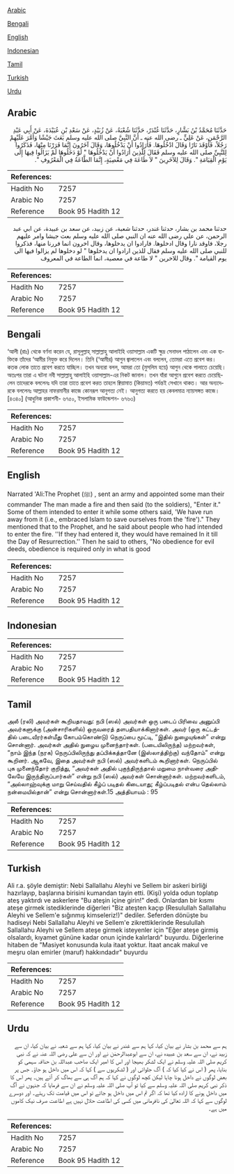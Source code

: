 [Arabic](#arabic)

[Bengali](#bengali)

[English](#english)

[Indonesian](#indonesian)

[Tamil](#tamil)

[Turkish](#turkish)

[Urdu](#urdu)

## Arabic


<div dir="rtl" lang="ar" style={{fontSize:'larger',backgroundColor:'#f8f9fa',padding:20}}>
حَدَّثَنَا مُحَمَّدُ بْنُ بَشَّارٍ، حَدَّثَنَا غُنْدَرٌ، حَدَّثَنَا شُعْبَةُ، عَنْ زُبَيْدٍ، عَنْ سَعْدِ بْنِ عُبَيْدَةَ، عَنْ أَبِي عَبْدِ الرَّحْمَنِ، عَنْ عَلِيٍّ ـ رضى الله عنه ـ أَنَّ النَّبِيَّ صلى الله عليه وسلم بَعَثَ جَيْشًا وَأَمَّرَ عَلَيْهِمْ رَجُلاً، فَأَوْقَدَ نَارًا وَقَالَ ادْخُلُوهَا‏.‏ فَأَرَادُوا أَنْ يَدْخُلُوهَا، وَقَالَ آخَرُونَ إِنَّمَا فَرَرْنَا مِنْهَا، فَذَكَرُوا لِلنَّبِيِّ صلى الله عليه وسلم فَقَالَ لِلَّذِينَ أَرَادُوا أَنْ يَدْخُلُوهَا ‏"‏ لَوْ دَخَلُوهَا لَمْ يَزَالُوا فِيهَا إِلَى يَوْمِ الْقِيَامَةِ ‏"‏‏.‏ وَقَالَ لِلآخَرِينَ ‏"‏ لاَ طَاعَةَ فِي مَعْصِيَةٍ، إِنَّمَا الطَّاعَةُ فِي الْمَعْرُوفِ ‏"‏‏.‏
</div>
<div style={{backgroundColor:'#f8f9fa',padding:20, marginBottom: 10}}><table> <thead> <tr> <th>References:</th> <th></th> </tr> </thead> <tbody><tr><td>Hadith No</td><td>7257</td></tr><tr><td>Arabic No</td><td>7257</td></tr><tr><td>Reference</td><td>Book 95 Hadith 12</td></tr></tbody></table></div>


<div dir="rtl" lang="ar" style={{fontSize:'larger',backgroundColor:'#f8f9fa',padding:20}}>
حدثنا محمد بن بشار، حدثنا غندر، حدثنا شعبة، عن زبيد، عن سعد بن عبيدة، عن ابي عبد الرحمن، عن علي رضى الله عنه ان النبي صلى الله عليه وسلم بعث جيشا وامر عليهم رجلا، فاوقد نارا وقال ادخلوها. فارادوا ان يدخلوها، وقال اخرون انما فررنا منها، فذكروا للنبي صلى الله عليه وسلم فقال للذين ارادوا ان يدخلوها " لو دخلوها لم يزالوا فيها الى يوم القيامة ". وقال للاخرين " لا طاعة في معصية، انما الطاعة في المعروف
</div>
<div style={{backgroundColor:'#f8f9fa',padding:20, marginBottom: 10}}><table> <thead> <tr> <th>References:</th> <th></th> </tr> </thead> <tbody><tr><td>Hadith No</td><td>7257</td></tr><tr><td>Arabic No</td><td>7257</td></tr><tr><td>Reference</td><td>Book 95 Hadith 12</td></tr></tbody></table></div>

## Bengali


<div dir="ltr" lang="bn" style={{fontSize:'larger',backgroundColor:'#f8f9fa',padding:20}}>
‘আলী (রাঃ) থেকে বর্ণনা করেন যে, রাসূলুল্লাহ্ সাল্লাল্লাহু আলাইহি ওয়াসাল্লাম একটি ক্ষুদ্র সেনাদল পাঠালেন এবং এক ব্যক্তিকে তাঁদের ‘আমীর নিযুক্ত করে দিলেন। তিনি (‘আমীর) আগুন জ্বালালেন এবং বললেন, তোমরা এতে প্রবেশ কর। কতক লোক তাতে প্রবেশ করতে যাচ্ছিল। তখন অন্যরা বলল, আমরা তো (মুসলিম হয়ে) আগুন থেকে পালাতে চেয়েছি। অতঃপর তারা এ ঘটনা নবী সাল্লাল্লাহু আলাইহি ওয়াসাল্লাম-এর নিকট জানাল। তখন যাঁরা আগুনে প্রবেশ করতে চেয়েছিলেন তাদেরকে বললেনঃ যদি তারা তাতে প্রবেশ করত তাহলে ক্বিয়ামাত (কিয়ামত) পর্যন্তই সেখানে থাকত। আর অন্যদেরকে বললেনঃ আল্লাহর নাফরমানীর কাজে কোনরূপ আনুগত্য নেই। আনুগত্য করতে হয় কেবলমাত্র ন্যায়সঙ্গত কাজে। [৪৩৪০] (আধুনিক প্রকাশনী- ৬৭৫০, ইসলামিক ফাউন্ডেশন- ৬৭৬৩)
</div>
<div style={{backgroundColor:'#f8f9fa',padding:20, marginBottom: 10}}><table> <thead> <tr> <th>References:</th> <th></th> </tr> </thead> <tbody><tr><td>Hadith No</td><td>7257</td></tr><tr><td>Arabic No</td><td>7257</td></tr><tr><td>Reference</td><td>Book 95 Hadith 12</td></tr></tbody></table></div>

## English


<div dir="ltr" lang="en" style={{fontSize:'larger',backgroundColor:'#f8f9fa',padding:20}}>
Narrated 'Ali:The Prophet (ﷺ) , sent an army and appointed some man their commander The man made a fire and then said (to the soldiers), "Enter it." Some of them intended to enter it while some others said, 'We have run away from it (i.e., embraced Islam to save ourselves from the 'fire')." They mentioned that to the Prophet, and he said about people who had intended to enter the fire. ''If they had entered it, they would have remained In it till the Day of Resurrection.'' Then he said to others, "No obedience for evil deeds, obedience is required only in what is good
</div>
<div style={{backgroundColor:'#f8f9fa',padding:20, marginBottom: 10}}><table> <thead> <tr> <th>References:</th> <th></th> </tr> </thead> <tbody><tr><td>Hadith No</td><td>7257</td></tr><tr><td>Arabic No</td><td>7257</td></tr><tr><td>Reference</td><td>Book 95 Hadith 12</td></tr></tbody></table></div>

## Indonesian


<div dir="ltr" lang="id" style={{fontSize:'larger',backgroundColor:'#f8f9fa',padding:20}}>

</div>
<div style={{backgroundColor:'#f8f9fa',padding:20, marginBottom: 10}}><table> <thead> <tr> <th>References:</th> <th></th> </tr> </thead> <tbody><tr><td>Hadith No</td><td>7257</td></tr><tr><td>Arabic No</td><td>7257</td></tr><tr><td>Reference</td><td>Book 95 Hadith 12</td></tr></tbody></table></div>

## Tamil


<div dir="ltr" lang="ta" style={{fontSize:'larger',backgroundColor:'#f8f9fa',padding:20}}>
அலீ (ரலி) அவர்கள் கூறியதாவது: நபி (ஸல்) அவர்கள் ஒரு படைப் பிரிவை அனுப்பி அவர்களுக்கு (அன்சாரிகளில்) ஒருவரைத் தளபதியாக்கினார்கள். அவர் (ஒரு கட்டத்தில் படைவீரர்கள்மீது கோபம்கொண்டு) நெருப்பை மூட்டி, “இதில் நுழையுங்கள்” என்று சொன்னார். அவர்கள் அதில் நுழைய முனைந்தார்கள். (படையிலிருந்த) மற்றவர்கள், “நாம் இந்த (நரக) நெருப்பிலிருந்து தப்பிக்கத்தானே (இஸ்லாத்திற்கு) வந்தோம்” என்று கூறினர். ஆகவே, இதை அவர்கள் நபி (ஸல்) அவர்களிடம் கூறினார்கள். நெருப்பில் புக முனைந்தோர் குறித்து, “அவர்கள் அதில் புகுந்திருந்தால் மறுமை நாள்வரை அதிலேயே இருந்திருப்பார்கள்” என்று நபி (ஸல்) அவர்கள் சொன்னார்கள். மற்றவர்களிடம், “அல்லாஹ்வுக்கு மாறு செய்வதில் கீழ்ப் படிதல் கிடையாது; கீழ்ப்படிதல் என்ப தெல்லாம் நன்மையில்தான்” என்று சொன்னார்கள்.15 அத்தியாயம் : 95
</div>
<div style={{backgroundColor:'#f8f9fa',padding:20, marginBottom: 10}}><table> <thead> <tr> <th>References:</th> <th></th> </tr> </thead> <tbody><tr><td>Hadith No</td><td>7257</td></tr><tr><td>Arabic No</td><td>7257</td></tr><tr><td>Reference</td><td>Book 95 Hadith 12</td></tr></tbody></table></div>

## Turkish


<div dir="ltr" lang="tr" style={{fontSize:'larger',backgroundColor:'#f8f9fa',padding:20}}>
Ali r.a. şöyle demiştir: Nebi Sallallahu Aleyhi ve Sellem bir askeri birliği hazırlayıp, başlarına birisini kumandan tayin etti. (Kişi) yolda odun toplatıp ateş yaktırdı ve askerlere "Bu ateşin içine girin!" dedi. Onlardan bir kısmı ateşe girmek istediklerinde diğerleri "Biz ateşten kaçıp (Resulullah Sallallahu Aleyhi ve Sellem'e sığınmış kimseleriz!)" dediler. Seferden dönüşte bu hadiseyi Nebi Sallallahu Aleyhi ve Sellem'e zikrettiklerinde Resulullah Sallallahu Aleyhi ve Sellem ateşe girmek isteyenler için "Eğer ateşe girmiş olsalardı, kıyamet gününe kadar onun içinde kalırlardı" buyurdu. Diğerlerine hitaben de "Masiyet konusunda kula itaat yoktur. İtaat ancak makul ve meşru olan emirler (maruf) hakkındadır" buyurdu
</div>
<div style={{backgroundColor:'#f8f9fa',padding:20, marginBottom: 10}}><table> <thead> <tr> <th>References:</th> <th></th> </tr> </thead> <tbody><tr><td>Hadith No</td><td>7257</td></tr><tr><td>Arabic No</td><td>7257</td></tr><tr><td>Reference</td><td>Book 95 Hadith 12</td></tr></tbody></table></div>

## Urdu


<div dir="rtl" lang="ur" style={{fontSize:'larger',backgroundColor:'#f8f9fa',padding:20}}>
ہم سے محمد بن بشار نے بیان کیا، کہا ہم سے غندر نے بیان کیا، کہا ہم سے شعبہ نے بیان کیا، ان سے زبید نے، ان سے سعد بن عبیدہ نے، ان سے ابوعبدالرحمٰن نے اور ان سے علی رضی اللہ عنہ نے کہ نبی کریم صلی اللہ علیہ وسلم نے ایک لشکر بھیجا اور اس کا امیر ایک صاحب عبداللہ بن حذافہ سہمی کو بنایا، پھر ( اس نے کیا کیا کہ ) آگ جلوائی اور ( لشکریوں سے ) کہا کہ اس میں داخل ہو جاؤ۔ جس پر بعض لوگوں نے داخل ہونا چاہا لیکن کچھ لوگوں نے کہا کہ ہم آگ ہی سے بھاگ کر آئے ہیں۔ پھر اس کا ذکر نبی کریم صلی اللہ علیہ وسلم سے کیا تو آپ صلی اللہ علیہ وسلم نے ان سے فرمایا کہ جنہوں نے آگ میں داخل ہونے کا ارادہ کیا تھا کہ اگر تم اس میں داخل ہو جاتے تو اس میں قیامت تک رہتے۔ اور دوسرے لوگوں سے کہا کہ اللہ تعالیٰ کی نافرمانی میں کسی کی اطاعت حلال نہیں ہے اطاعت صرف نیک کاموں میں ہے۔
</div>
<div style={{backgroundColor:'#f8f9fa',padding:20, marginBottom: 10}}><table> <thead> <tr> <th>References:</th> <th></th> </tr> </thead> <tbody><tr><td>Hadith No</td><td>7257</td></tr><tr><td>Arabic No</td><td>7257</td></tr><tr><td>Reference</td><td>Book 95 Hadith 12</td></tr></tbody></table></div>
